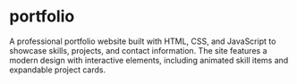# portfolio
A professional portfolio website built with HTML, CSS, and JavaScript to showcase skills, projects, and contact information. The site features a modern design with interactive elements, including animated skill items and expandable project cards.
